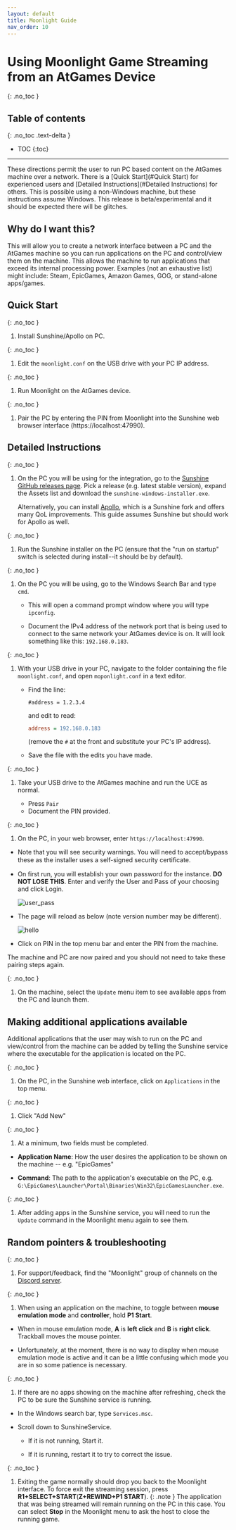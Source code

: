 ```yaml
---
layout: default
title: Moonlight Guide
nav_order: 10
---
```


# Using Moonlight Game Streaming from an AtGames Device
{: .no_toc }

## Table of contents
{: .no_toc .text-delta }

- TOC
{:toc}

---

These directions permit the user to run PC based
content on the AtGames machine over a network. There is a [Quick Start](#Quick Start) for
experienced users and [Detailed Instructions](#Detailed Instructions) for others. This is possible
using a non-Windows machine, but these instructions assume Windows. This
release is beta/experimental and it should be expected there will
be glitches.

## Why do I want this?

This will allow you to create a network interface between a PC and the
AtGames machine so you can run applications on the PC and control/view
them on the machine. This allows the machine to run applications that
exceed its internal processing power. Examples (not an exhaustive list)
might include: Steam, EpicGames, Amazon Games, GOG, or stand-alone
apps/games.

## Quick Start

{: .no_toc }
1. Install Sunshine/Apollo on PC.

{: .no_toc }
1. Edit the `moonlight.conf` on the USB drive with your PC IP address.

{: .no_toc }
1. Run Moonlight on the AtGames device.

{: .no_toc }
1. Pair the PC by entering the PIN from Moonlight into the Sunshine web
   browser interface (https://localhost:47990).

## Detailed Instructions

{: .no_toc }
1. On the PC you will be using for the integration, go to the [Sunshine GitHub releases page](https://github.com/LizardByte/Sunshine/releases).
   Pick a release (e.g. latest stable version),
   expand the Assets list and download the `sunshine-windows-installer.exe`.

   Alternatively, you can install [Apollo](https://github.com/ClassicOldSong/Apollo),
   which is a Sunshine fork and offers many QoL improvements.
   This guide assumes Sunshine but should work for Apollo as well.

{: .no_toc }
1. Run the Sunshine installer on the PC (ensure that the "run on startup" switch is selected during install--it should be by default).

{: .no_toc }
1. On the PC you will be using, go to the Windows Search Bar and type `cmd`.

   - This will open a command prompt window where you will type `ipconfig`.

   - Document the IPv4 address of the network port that is being used
     to connect to the same network your AtGames device is on. It will look
     something like this: `192.168.0.183`.

{: .no_toc }
1. With your USB drive in your PC, navigate to the
   folder containing the file `moonlight.conf`, and open `moponlight.conf` in a text editor.

   - Find the line:
     ```shell
     #address = 1.2.3.4
     ```
     and edit to read:
     ```ini
     address = 192.168.0.183
     ```
     (remove the `#` at the front and substitute your PC's IP address).

   - Save the file with the edits you have made.

{: .no_toc }
1. Take your USB drive to the AtGames machine and run the UCE
   as normal. 

   - Press `Pair`
   - Document the PIN provided.

{: .no_toc }
1. On the PC, in your web browser, enter `https://localhost:47990`.

  - Note that you will see security warnings. You will need to
    accept/bypass these as the installer uses a self-signed security
    certiﬁcate.
  
  - On first run, you will establish your own password for the instance. **DO NOT LOSE THIS**.
    Enter and verify the User and Pass of your choosing and click Login.

    ![user_pass](images/sunshine_login.png)

  - The page will reload as below (note version number may be different).

    ![hello](images/sunshine_hello.png)

  - Click on PIN in the top menu bar and enter the PIN from the machine.

  The machine and PC are now paired and you should not need to take these
  pairing steps again.

{: .no_toc }
1. On the machine, select the `Update` menu item to see
   available apps from the PC and launch them.

## Making additional applications available

Additional applications that the user may wish to run on the PC and
view/control from the machine can be added by telling the
Sunshine service where the executable for the application is located on the PC.

{: .no_toc }
1. On the PC, in the Sunshine web interface, click on `Applications` in the top menu.

{: .no_toc }
1. Click "Add New"

{: .no_toc }
1. At a minimum, two fields must be completed.

  - **Application Name**: How the user desires the application to be shown on
    the machine -- e.g. "EpicGames"

  - **Command**: The path to the application's executable on the PC, e.g. `G:\EpicGames\Launcher\Portal\Binaries\Win32\EpicGamesLauncher.exe`.

{: .no_toc }
1. After adding apps in the Sunshine service, you will need to run the
   `Update` command in the Moonlight menu again to see them.

## Random pointers & troubleshooting

{: .no_toc }
1. For support/feedback, find the "Moonlight" group of channels on
   the [Discord server](https://discord.gg/6pzh22dmjZ).

{: .no_toc }
1. When using an application on the machine, to toggle between
   **mouse emulation mode** and **controller**, hold **P1 Start**.

  - When in mouse emulation mode, **A** is **left click** and **B** is **right click**.
    Trackball moves the mouse pointer.

  - Unfortunately, at the moment, there is no way to display when mouse
    emulation mode is active and it can be a little confusing which
    mode you are in so some patience is necessary.

{: .no_toc }
1. If there are no apps showing on the machine after refreshing, check the
   PC to be sure the Sunshine service is running.

  - In the Windows search bar, type `Services.msc`.

  - Scroll down to SunshineService.

    - If it is not running, Start it.

    - If it is running, restart it to try to correct the issue.

{: .no_toc }
1. Exiting the game normally should drop you back to the Moonlight interface.
   To force exit the streaming session, press **R1+SELECT+START**(**Z+REWIND+P1 START**).
   {: .note }
   The application that was being streamed will remain running on the PC
   in this case. You can select **Stop** in the Moonlight menu to ask the host to close the running game.

